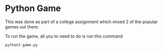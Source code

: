 # Python Game

This was done as part of a college assignment which mixed 2 of the popular games out there.

To run the game, all you to need to do is run this command

```
python3 game.py
````
